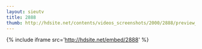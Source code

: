 ```yaml
---
layout: sieutv
title: 2888
thumb: http://hdsite.net/contents/videos_screenshots/2000/2888/preview_360p.mp4.jpg
---
```

{% include iframe src='http://hdsite.net/embed/2888' %}
 
